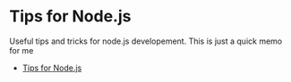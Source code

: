 Tips for Node.js
================

Useful tips and tricks for node.js developement.
This is just a quick memo for me

- [Tips for Node.js](#tips-for-nodejs)
